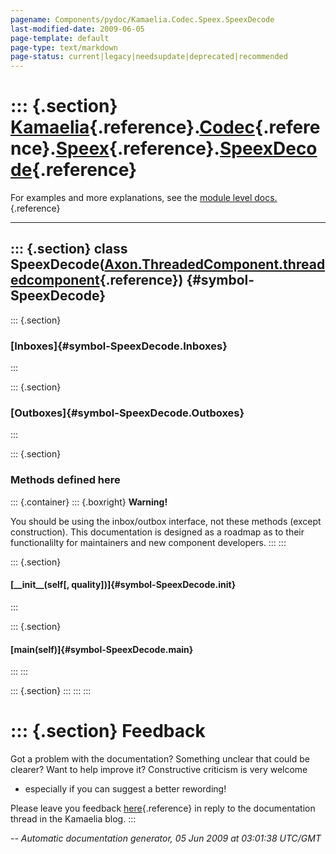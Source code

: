 ```yaml
---
pagename: Components/pydoc/Kamaelia.Codec.Speex.SpeexDecode
last-modified-date: 2009-06-05
page-template: default
page-type: text/markdown
page-status: current|legacy|needsupdate|deprecated|recommended
---
```

::: {.section}
[Kamaelia](/Components/pydoc/Kamaelia.html){.reference}.[Codec](/Components/pydoc/Kamaelia.Codec.html){.reference}.[Speex](/Components/pydoc/Kamaelia.Codec.Speex.html){.reference}.[SpeexDecode](/Components/pydoc/Kamaelia.Codec.Speex.SpeexDecode.html){.reference}
======================================================================================================================================================================================================================================================================

For examples and more explanations, see the [module level
docs.](/Components/pydoc/Kamaelia.Codec.Speex.html){.reference}

------------------------------------------------------------------------

::: {.section}
class SpeexDecode([Axon.ThreadedComponent.threadedcomponent](/Docs/Axon/Axon.ThreadedComponent.threadedcomponent.html){.reference}) {#symbol-SpeexDecode}
-----------------------------------------------------------------------------------------------------------------------------------

::: {.section}
### [Inboxes]{#symbol-SpeexDecode.Inboxes}
:::

::: {.section}
### [Outboxes]{#symbol-SpeexDecode.Outboxes}
:::

::: {.section}
### Methods defined here

::: {.container}
::: {.boxright}
**Warning!**

You should be using the inbox/outbox interface, not these methods
(except construction). This documentation is designed as a roadmap as to
their functionalilty for maintainers and new component developers.
:::
:::

::: {.section}
#### [\_\_init\_\_(self\[, quality\])]{#symbol-SpeexDecode.__init__}
:::

::: {.section}
#### [main(self)]{#symbol-SpeexDecode.main}
:::
:::

::: {.section}
:::
:::
:::

::: {.section}
Feedback
========

Got a problem with the documentation? Something unclear that could be
clearer? Want to help improve it? Constructive criticism is very welcome
- especially if you can suggest a better rewording!

Please leave you feedback
[here](../../../cgi-bin/blog/blog.cgi?rm=viewpost&nodeid=1142023701){.reference}
in reply to the documentation thread in the Kamaelia blog.
:::

*\-- Automatic documentation generator, 05 Jun 2009 at 03:01:38 UTC/GMT*
